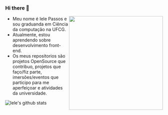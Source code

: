 ### Hi there 👋

<!--
**ielepassos/ielepassos** is a ✨ _special_ ✨ repository because its `README.md` (this file) appears on your GitHub profile.

Here are some ideas to get you started:

- 🔭 I’m currently working on ...
- 🌱 I’m currently learning ...
- 👯 I’m looking to collaborate on ...
- 🤔 I’m looking for help with ...
- 💬 Ask me about ...
- 📫 How to reach me: ...
- 😄 Pronouns: ...
- ⚡ Fun fact: ...
-->
<img align ="right" width = "300px" src = "https://octocat-generator-assets.githubusercontent.com/my-octocat-1624237045190.png">  

- Meu nome é Iele Passos e sou graduanda em Ciência da computação na UFCG.
- Atualmente, estou aprendendo sobre desenvolvimento front-end.
- Os meus repositorios são projetos OpenSource que contribuo, projetos que faço/fiz parte, imersões/eventos que participo para me aperfeiçoar e atividades da universidade.

![Iele's github stats](https://github-readme-stats.vercel.app/api?username=ielepassos&show_icons=true&count_private=true)
